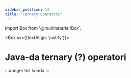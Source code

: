 ```yaml
--- 
sidebar_position: 14
title: "Ternary operatori" 
--- 
```


import Box from '@mui/material/Box'; 


<Box sx={{textAlign: 'justify'}}>

# Java-da ternary (?) operatori

:::danger tez kunda
:::
</Box>
